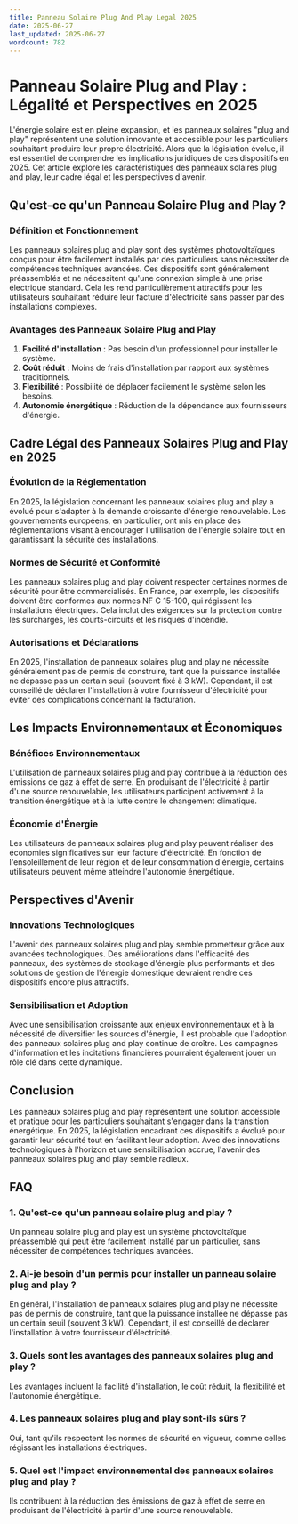 ```yaml
---
title: Panneau Solaire Plug And Play Legal 2025
date: 2025-06-27
last_updated: 2025-06-27
wordcount: 782
---
```


# Panneau Solaire Plug and Play : Légalité et Perspectives en 2025

L'énergie solaire est en pleine expansion, et les panneaux solaires "plug and play" représentent une solution innovante et accessible pour les particuliers souhaitant produire leur propre électricité. Alors que la législation évolue, il est essentiel de comprendre les implications juridiques de ces dispositifs en 2025. Cet article explore les caractéristiques des panneaux solaires plug and play, leur cadre légal et les perspectives d'avenir.

## Qu'est-ce qu'un Panneau Solaire Plug and Play ?

### Définition et Fonctionnement

Les panneaux solaires plug and play sont des systèmes photovoltaïques conçus pour être facilement installés par des particuliers sans nécessiter de compétences techniques avancées. Ces dispositifs sont généralement préassemblés et ne nécessitent qu'une connexion simple à une prise électrique standard. Cela les rend particulièrement attractifs pour les utilisateurs souhaitant réduire leur facture d'électricité sans passer par des installations complexes.

### Avantages des Panneaux Solaire Plug and Play

1. **Facilité d'installation** : Pas besoin d'un professionnel pour installer le système.
2. **Coût réduit** : Moins de frais d'installation par rapport aux systèmes traditionnels.
3. **Flexibilité** : Possibilité de déplacer facilement le système selon les besoins.
4. **Autonomie énergétique** : Réduction de la dépendance aux fournisseurs d'énergie.

## Cadre Légal des Panneaux Solaires Plug and Play en 2025

### Évolution de la Réglementation

En 2025, la législation concernant les panneaux solaires plug and play a évolué pour s'adapter à la demande croissante d'énergie renouvelable. Les gouvernements européens, en particulier, ont mis en place des réglementations visant à encourager l'utilisation de l'énergie solaire tout en garantissant la sécurité des installations.

### Normes de Sécurité et Conformité

Les panneaux solaires plug and play doivent respecter certaines normes de sécurité pour être commercialisés. En France, par exemple, les dispositifs doivent être conformes aux normes NF C 15-100, qui régissent les installations électriques. Cela inclut des exigences sur la protection contre les surcharges, les courts-circuits et les risques d'incendie.

### Autorisations et Déclarations

En 2025, l'installation de panneaux solaires plug and play ne nécessite généralement pas de permis de construire, tant que la puissance installée ne dépasse pas un certain seuil (souvent fixé à 3 kW). Cependant, il est conseillé de déclarer l'installation à votre fournisseur d'électricité pour éviter des complications concernant la facturation.

## Les Impacts Environnementaux et Économiques

### Bénéfices Environnementaux

L'utilisation de panneaux solaires plug and play contribue à la réduction des émissions de gaz à effet de serre. En produisant de l'électricité à partir d'une source renouvelable, les utilisateurs participent activement à la transition énergétique et à la lutte contre le changement climatique.

### Économie d'Énergie

Les utilisateurs de panneaux solaires plug and play peuvent réaliser des économies significatives sur leur facture d'électricité. En fonction de l'ensoleillement de leur région et de leur consommation d'énergie, certains utilisateurs peuvent même atteindre l'autonomie énergétique.

## Perspectives d'Avenir

### Innovations Technologiques

L'avenir des panneaux solaires plug and play semble prometteur grâce aux avancées technologiques. Des améliorations dans l'efficacité des panneaux, des systèmes de stockage d'énergie plus performants et des solutions de gestion de l'énergie domestique devraient rendre ces dispositifs encore plus attractifs.

### Sensibilisation et Adoption

Avec une sensibilisation croissante aux enjeux environnementaux et à la nécessité de diversifier les sources d'énergie, il est probable que l'adoption des panneaux solaires plug and play continue de croître. Les campagnes d'information et les incitations financières pourraient également jouer un rôle clé dans cette dynamique.

## Conclusion

Les panneaux solaires plug and play représentent une solution accessible et pratique pour les particuliers souhaitant s'engager dans la transition énergétique. En 2025, la législation encadrant ces dispositifs a évolué pour garantir leur sécurité tout en facilitant leur adoption. Avec des innovations technologiques à l'horizon et une sensibilisation accrue, l'avenir des panneaux solaires plug and play semble radieux.

## FAQ

### 1. Qu'est-ce qu'un panneau solaire plug and play ?

Un panneau solaire plug and play est un système photovoltaïque préassemblé qui peut être facilement installé par un particulier, sans nécessiter de compétences techniques avancées.

### 2. Ai-je besoin d'un permis pour installer un panneau solaire plug and play ?

En général, l'installation de panneaux solaires plug and play ne nécessite pas de permis de construire, tant que la puissance installée ne dépasse pas un certain seuil (souvent 3 kW). Cependant, il est conseillé de déclarer l'installation à votre fournisseur d'électricité.

### 3. Quels sont les avantages des panneaux solaires plug and play ?

Les avantages incluent la facilité d'installation, le coût réduit, la flexibilité et l'autonomie énergétique.

### 4. Les panneaux solaires plug and play sont-ils sûrs ?

Oui, tant qu'ils respectent les normes de sécurité en vigueur, comme celles régissant les installations électriques.

### 5. Quel est l'impact environnemental des panneaux solaires plug and play ?

Ils contribuent à la réduction des émissions de gaz à effet de serre en produisant de l'électricité à partir d'une source renouvelable.